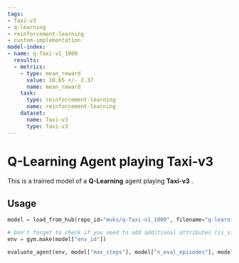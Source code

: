 ```yaml
---
tags:
- Taxi-v3
- q-learning
- reinforcement-learning
- custom-implementation
model-index:
- name: q-Taxi-v1_1000
  results:
  - metrics:
    - type: mean_reward
      value: 10.65 +/- 2.37
      name: mean_reward
    task:
      type: reinforcement-learning
      name: reinforcement-learning
    dataset:
      name: Taxi-v3
      type: Taxi-v3
---
```


  # **Q-Learning** Agent playing **Taxi-v3**
  This is a trained model of a **Q-Learning** agent playing **Taxi-v3** .
  
  ## Usage
  ```python
  model = load_from_hub(repo_id="muks/q-Taxi-v1_1000", filename="q-learning.pkl")

  # Don't forget to check if you need to add additional attributes (is_slippery=False etc)
  env = gym.make(model["env_id"])

  evaluate_agent(env, model["max_steps"], model["n_eval_episodes"], model["qtable"], model["eval_seed"])
  
  ```
  